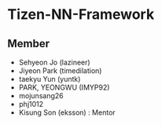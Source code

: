 # Tizen-NN-Framework


## Member
- Sehyeon Jo (lazineer)
- Jiyeon Park (timedilation)
- taekyu Yun (yuntk)
- PARK, YEONGWU (IMYP92)
- mojunsang26
- phj1012
- Kisung Son (eksson) : Mentor
